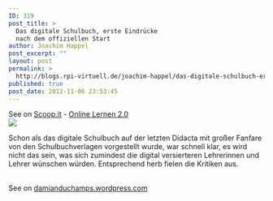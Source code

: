 ```yaml
---
ID: 319
post_title: >
  Das digitale Schulbuch, erste Eindrücke
  nach dem offiziellen Start
author: Joachim Happel
post_excerpt: ""
layout: post
permalink: >
  http://blogs.rpi-virtuell.de/joachim-happel/das-digitale-schulbuch-erste-eindrucke-nach-dem-offiziellen-start/
published: true
post_date: 2012-11-06 23:53:45
---
```

See on <a href='http://www.scoop.it/t/online-lernen-2-0/p/3231129307/das-digitale-schulbuch-erste-eindrucke-nach-dem-offiziellen-start'>Scoop.it</a> - <a href='http://www.scoop.it/t/online-lernen-2-0'>Online Lernen 2.0</a><br /><a href='http://www.scoop.it/t/online-lernen-2-0/p/3231129307/das-digitale-schulbuch-erste-eindrucke-nach-dem-offiziellen-start'><img src='http://img.scoop.it/Zb4gq7IC18dAYyHKkAHG-Dl72eJkfbmt4t8yenImKBXEejxNn4ZJNZ2ss5Ku7Cxt' /></a><br /><p>Schon als das digitale Schulbuch auf der letzten Didacta mit gro&szlig;er Fanfare von den Schulbuchverlagen vorgestellt wurde, war schnell klar, es wird nicht das sein, was sich zumindest die digital versierteren Lehrerinnen und Lehrer w&uuml;nschen w&uuml;rden. Entsprechend herb fielen die Kritiken aus.</p><br />See on <a href='http://damianduchamps.wordpress.com/2012/11/06/das-digitale-schulbuch-erste-eindrucke-nach-dem-offiziellen-start/'>damianduchamps.wordpress.com</a>